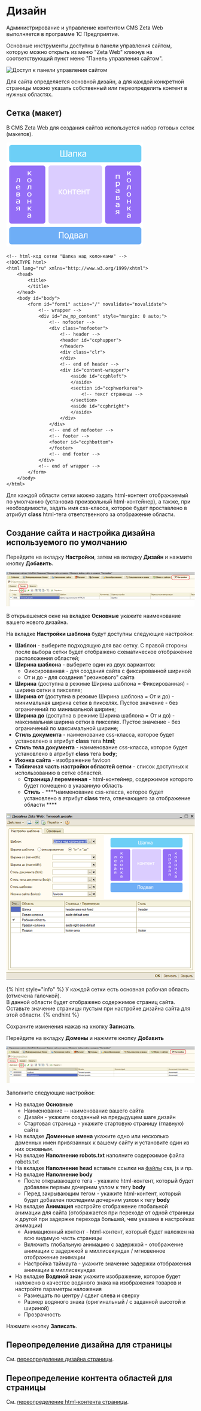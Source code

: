 # Дизайн

Администрирование и управление контентом CMS Zeta Web выполняется в программе 1С Предприятие.

Основные инструменты доступны в панели управления сайтом, которую можно открыть из меню "Zeta Web" кликнув на соответствующий пункт меню "Панель управления сайтом".

![&#x414;&#x43E;&#x441;&#x442;&#x443;&#x43F; &#x43A; &#x43F;&#x430;&#x43D;&#x435;&#x43B;&#x438; &#x443;&#x43F;&#x440;&#x430;&#x432;&#x43B;&#x435;&#x43D;&#x438;&#x44F; &#x441;&#x430;&#x439;&#x442;&#x43E;&#x43C;](https://blobscdn.gitbook.com/v0/b/gitbook-28427.appspot.com/o/assets%2F-LDkZZ4KLHlNn6g8TQlV%2F-LmsKnlq3dFDWk3_UdGL%2F-LmsNnlLyEZFBmUYXYPl%2Fimage.png?alt=media&token=7efaa836-0a9f-4950-8382-bf7ec6c358d1)

Для сайта определяется основной дизайн, а для каждой конкретной страницы можно указать собственный или переопределить контент в нужных областях.



## Сетка \(макет\)

В CMS Zeta Web для создания сайтов используется набор готовых сеток \(макетов\).

![&#x41F;&#x440;&#x438;&#x43C;&#x435;&#x440; &#x441;&#x435;&#x442;&#x43A;&#x438; &quot;&#x428;&#x430;&#x43F;&#x43A;&#x430; &#x43D;&#x430;&#x434; &#x43A;&#x43E;&#x43B;&#x43E;&#x43D;&#x43A;&#x430;&#x43C;&#x438;&quot;](../../.gitbook/assets/image%20%2860%29.png)

```markup
<!-- html-код сетки "Шапка над колонками" -->
<!DOCTYPE html>
<html lang="ru" xmlns="http://www.w3.org/1999/xhtml">
	<head>
		<title>
		</title>
	</head>
	<body id="body">
		<form id="form1" action="/" novalidate="novalidate">
			<!-- wrapper -->
			<div id="zw_mp_content" style="margin: 0 auto;">
				<!-- nofooter -->
				<div class="nofooter">
					<!-- header -->
					<header id="ccphupper">
					</header>
					<div class="clr">
					</div>
					<!-- end of header -->
					<div id="content-wrapper">
						<aside id="ccphleft">
						</aside>
						<section id="ccphworkarea"> 
							<!-- текст страницы -->
						</section>
						<aside id="ccphright">
						</aside>
					</div>
				</div>
				<!-- end of nofooter -->
				<!-- footer -->
				<footer id="ccphbottom">
				</footer>
				<!-- end footer -->
			</div>
			<!-- end of wrapper -->
		</form>
	</body>
</html>
```

Для каждой области сетки можно задать html-контент отображаемый по умолчанию \(установив произвольный html-контейнер\), а также, при необходимости, задать имя css-класса, которое будет проставлено в атрибут **class** html-тега ответственного за отображение области.

## Создание сайта и настройка дизайна используемого по умолчанию

Перейдите на вкладку **Настройки**, затем на вкладку **Дизайн** и нажмите кнопку **Добавить.**

![](../../.gitbook/assets/image%20%28454%29.png)

В открывшемся окне на вкладке **Основные**  укажите наименование вашего нового дизайна.

На вкладке **Настройки шаблона** будут доступны следующие настройки:

* **Шаблон** - выберите подходящую для вас сетку.  С правой стороны после выбора сетки будет отображено схематическое отображение расположения областей;
* **Ширина шаблона** - выберите один из двух вариантов: 
  * Фиксированная - для создания сайта с фиксированной шириной
  * От и до - для создания "резинового" сайта
* **Ширина** \(доступна в режиме Ширина шаблона = Фиксированная\) - ширина сетки в пикселях;
* **Ширина от** \(доступна в режиме Ширина шаблона = От и до\) -  минимальная ширина сетки в пикселях.  Пустое значение - без ограничений по минимальной ширине;
* **Ширина до** \(доступна в режиме Ширина шаблона = От и до\)  - максимальная ширина сетки в пикселях.  Пустое значение - без ограничений по максимальной ширине;
* **Стиль документа** - наименование css-класса, которое будет установлено в атрибут **class** тега **html**;
* **Стиль тела документа** - наименование css-класса, которое будет установлено в атрибут **class** тега **body**;
* **Иконка сайта** - изображение favicon 
* **Табличная часть настройки областей сетки**  - список доступных к использованию в сетке областей.
  * **Страница / переменная** - html-контейнер, содержимое которого будет помещено в указанную область
  * **Стиль** - ****наименование css-класса, которое будет установлено в атрибут **class** тега, отвечающего за отображение области ****

![](../../.gitbook/assets/image%20%2871%29.png)

{% hint style="info" %}
У каждой сетки есть основная рабочая область \(отмечена галочкой\).   
В данной области будет отображено содержимое страниц сайта.  
Оставьте значение страницы пустым при настройке дизайна сайта для этой области.
{% endhint %}

Сохраните изменения нажав на кнопку **Записать**.

Перейдите на вкладку **Домены** и нажмите кнопку **Добавить**

![](../../.gitbook/assets/image%20%28222%29.png)

Заполните следующие настройки:

* На вкладке **Основные**
  * Наименование -- наименование вашего сайта
  * Дизайн - укажите созданный на предыдущем шаге дизайн
  * Стартовая страница - укажите стартовую страницу \(главную\) сайта
* На вкладке **Доменные имена** укажите одно или несколько доменных имен привязанных к вашему сайту и установите один из них основным.
* На вкладке **Наполнение robots.txt** наполните содержимое файла robots.txt
* На вкладке **Наполнение head** вставьте ссылки на [файлы](https://help-zetaweb.zetasoft.ru/seo-i-upravlenie-kontentom/izobrazheniya-i-faily#razmeshenie-faila-na-stranice) css, js и пр.
* На вкладке **Наполнение body** 
  * После открывающего тега - укажите html-контент, который будет добавлен первым дочерним узлом к тегу **body**
  * Перед закрывающим тегом - укажите html-контент, который будет добавлен последним дочерним узлом к тегу **body**
* На вкладке **Анимация** настройте отображение глобальной анимации для сайта \(отображается при переходе от одной страницы к другой при задержке перехода большей, чем указана в настройках анимации\)
  * Анимационный контент - html-контент, который будет наложен на всю видимую часть страницы
  * Включить глобальную анимацию с задержкой - отображение анимации с задержкой в миллисекундах / мгновенное отображение анимации
  * Настройка таймаута - укажите значение задержки отображения анимации в миллисекундах
* На вкладке **Водяной знак** укажите изображение, которое будет наложено в качестве водяного знака на изображения товаров и настройте параметры наложения
  * Размещать по центру / сдвиг слева и сверху
  * Размер водяного знака \(оригинальный / с заданной высотой и шириной\)
  * Прозрачность

Нажмите кнопку **Записать**.

## Переопределение дизайна для страницы

См. [переопределение дизайна страницы](https://help-zetaweb.zetasoft.ru/seo-i-upravlenie-kontentom/stranicy-i-peremennye#pereopredelenie-dizaina-dlya-konkretnoi-stranicy).

## Переопределение контента областей для страницы

См. [переопределение html-контента страницы](https://help-zetaweb.zetasoft.ru/seo-i-upravlenie-kontentom/stranicy-i-peremennye#pereopredelenie-soderzhimogo-oblasti-dizaina-dlya-konkretnoi-stranicy).



